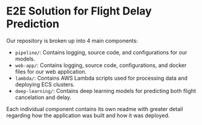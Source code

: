 # E2E Solution for Flight Delay Prediction

Our repository is broken up into 4 main components:

- `pipeline/`: Contains logging, source code, and configurations for our models.
- `web-app/`: Contains logging, source code, configurations, and docker files for our web application.
- `lambda/`: Contains AWS Lambda scripts used for processing data and deploying ECS clusters.
- `deep-learning/`: Contains deep learning models for predicting both flight cancelation and delay. 

Each individual component contains its own readme with greater detail regarding how the application was built and how it was deployed. 
